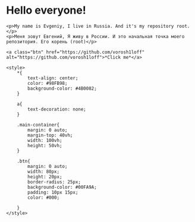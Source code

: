 <html lang="en">
<head>
</head>
<body>

<div class="main-container">
    <h1>Hello everyone!</h1>

    <p>My name is Evgeniy, I live in Russia. And it's my repository root.</p>
    <p>Меня зовут Евгений, Я живу в России. И это начальная точка моего репозитория. Его корень (root)</p>

    <a class="btn" href="https://github.com/vorosh1loff" alt="https://github.com/vorosh1loff">*Click me*</a>
    
</div>

    <style>
        *{
            text-align: center;
            color: #98FB98;
            background-color: #4B0082;
        }

        a{
            text-decoration: none;
        }

        .main-container{
            margin: 0 auto;
            margin-top: 40vh;
            width: 100vh;
            height: 50vh;
        }

        .btn{
            margin: 0 auto;
            width: 80px;
            height: 20px;
            border-radius: 25px;
            background-color: #00FA9A;
            padding: 10px 15px;
            color: #000;
        
        }
    </style>
</body>
</html>
